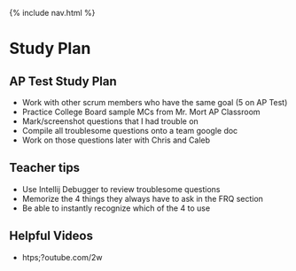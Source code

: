 {% include nav.html %}


# Study Plan

## AP Test Study Plan

- Work with other scrum members who have the same goal (5 on AP Test)
- Practice College Board sample MCs from Mr. Mort AP Classroom
- Mark/screenshot questions that I had trouble on
- Compile all troublesome questions onto a team google doc
- Work on those questions later with Chris and Caleb

## Teacher tips
- Use Intellij Debugger to review troublesome questions
- Memorize the 4 things they always have to ask in the FRQ section
- Be able to instantly recognize which of the 4 to use

## Helpful Videos

- htps;?outube.com/2w
